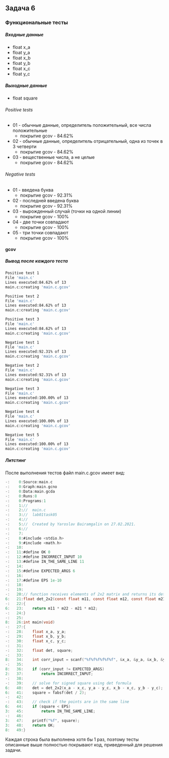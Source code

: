 ## Задача 6

### Функциональные тесты

##### Входные данные
- float x_a
- float y_a
- float x_b
- float y_b
- float x_c
- float y_c

##### Выходные данные

- float square

###### Positive tests

- 01 - обычные данные, определитель положительный, все числа положительные
    - покрытие gcov - 84.62%
- 02 - обычные данные, определитель отрицательный, одна из точек в 3 четверти
    - покрытие gcov - 84.62%
- 03 - вещественные числа, а не целые
    - покрытие gcov - 84.62%

###### Negative tests

- 01 - введена буква
    - покрытие gcov - 92.31%
- 02 - последней введена буква
    - покрытие gcov - 92.31%
- 03 - вырожденный случай (точки на одной линии)
    - покрытие gcov - 100%
- 04 - две точки совпадают
    - покрытие gcov - 100%
- 05 - три точки совпадают
    - покрытие gcov - 100%

#### gcov
##### Вывод после каждого теста

```bash
Positive test 1
File 'main.c'
Lines executed:84.62% of 13
main.c:creating 'main.c.gcov'

Positive test 2
File 'main.c'
Lines executed:84.62% of 13
main.c:creating 'main.c.gcov'

Positive test 3
File 'main.c'
Lines executed:84.62% of 13
main.c:creating 'main.c.gcov'

Negative test 1
File 'main.c'
Lines executed:92.31% of 13
main.c:creating 'main.c.gcov'

Negative test 2
File 'main.c'
Lines executed:92.31% of 13
main.c:creating 'main.c.gcov'

Negative test 3
File 'main.c'
Lines executed:100.00% of 13
main.c:creating 'main.c.gcov'

Negative test 4
File 'main.c'
Lines executed:100.00% of 13
main.c:creating 'main.c.gcov'

Negative test 5
File 'main.c'
Lines executed:100.00% of 13
main.c:creating 'main.c.gcov'
```

##### Литстинг
После выполнения тестов файл main.c.gcov имеет вид:

```C
-:    0:Source:main.c
-:    0:Graph:main.gcno
-:    0:Data:main.gcda
-:    0:Runs:8
-:    0:Programs:1
-:    1://
-:    2://  main.c
-:    3://  lab01task05
-:    4://
-:    5://  Created by Yaroslav Bairamgalin on 27.02.2021.
-:    6://
-:    7:
-:    8:#include <stdio.h>
-:    9:#include <math.h>
-:   10:
-:   11:#define OK 0
-:   12:#define INCORRECT_INPUT 10
-:   13:#define IN_THE_SAME_LINE 11
-:   14:
-:   15:#define EXPECTED_ARGS 6
-:   16:
-:   17:#define EPS 1e-10
-:   18:
-:   19:
-:   20:// function receives elements of 2x2 matrix and returns its determinant
6:   21:float det_2x2(const float m11, const float m12, const float m21, const float m22)
-:   22:{
6:   23:    return m11 * m22 - m21 * m12;
-:   24:}
-:   25:
8:   26:int main(void)
-:   27:{
-:   28:    float x_a, y_a;
-:   29:    float x_b, y_b;
-:   30:    float x_c, y_c;
-:   31:
-:   32:    float det, square;
-:   33:
8:   34:    int corr_input = scanf("%f%f%f%f%f%f", &x_a, &y_a, &x_b, &y_b, &x_c, &y_c);
-:   35:
8:   36:    if (corr_input != EXPECTED_ARGS)
2:   37:        return INCORRECT_INPUT;
-:   38:
-:   39:    // solve for signed square using det formula
6:   40:    det = det_2x2(x_a - x_c, y_a - y_c, x_b - x_c, y_b - y_c);
6:   41:    square = fabsf(det / 2);
-:   42:
-:   43:    // check if the points are in the same line
6:   44:    if (square < EPS)
3:   45:        return IN_THE_SAME_LINE;
-:   46:
3:   47:    printf("%f", square);
3:   48:    return OK;
8:   49:}

```

Каждая строка была выполнена хотя бы 1 раз, поэтому тесты описанные выше
полностью покрывают код, приведенный для решения задачи.
